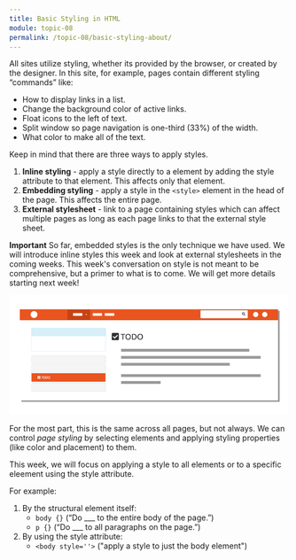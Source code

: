 ```yaml
---
title: Basic Styling in HTML
module: topic-08
permalink: /topic-08/basic-styling-about/
---
```


<div class="divider-heading"></div>

All sites utilize styling, whether its provided by the browser, or created by the designer. In this site, for example, pages contain different styling “commands” like:
- How to display links in a list.
- Change the background color of active links.
- Float icons to the left of text.
- Split window so page navigation is one-third (33%) of the width.
- What color to make all of the text.

Keep in mind that there are three ways to apply styles.

1. **Inline styling** - apply a style directly to a element by adding the style attribute to that element.  This affects only that element.
2. **Embedding styling** - apply a style in the `<style>` element in the head of the page.  This affects the entire page.
3. **External stylesheet** - link to a page containing styles which can affect multiple pages as long as each page links to that the external style sheet.

**Important**
So far, embedded styles is the only technique we have used.  We will introduce inline styles this week and look at external stylesheets in the coming weeks.  This week's conversation on style is not meant to be comprehensive, but a primer to what is to come.  We will get more details starting next week!

<img src="../img/site-style-example.gif" alt="areas of the site highlighted by styling" title="Site Style" />

For the most part, this is the same across all pages, but not always. We can control _page styling_ by selecting elements and applying styling properties (like color and placement) to them.

This week, we will focus on applying a style to all elements or to a specific eleement using the style attribute.

For example:

1. By the structural element itself:
    - `body {}` (“Do ___ to the entire body of the page.”)
    - `p {}` (“Do ___ to all paragraphs on the page.”)
2. By using the style attribute:
    - `<body style=''>` ("apply a style to just the body element")
    
